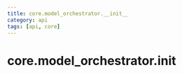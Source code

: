 ```yaml
---
title: core.model_orchestrator.__init__
category: api
tags: [api, core]
---
```


# core.model_orchestrator.__init__



